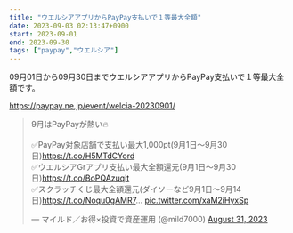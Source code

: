 ```yaml
---
title: "ウエルシアアプリからPayPay支払いで１等最大全額"
date: 2023-09-03 02:13:47+0900
start: 2023-09-01
end: 2023-09-30
tags: ["paypay","ウエルシア"]
---
```


09月01日から09月30日までウエルシアアプリからPayPay支払いで１等最大全額です。

https://paypay.ne.jp/event/welcia-20230901/

<blockquote class="twitter-tweet"><p lang="ja" dir="ltr">9月はPayPayが熱い🔥<br><br>✅PayPay対象店舗で支払い最大1,000pt(9月1日～9月30日)<a href="https://t.co/H5MTdCYord">https://t.co/H5MTdCYord</a><br>✅ウエルシアGrアプリ支払い最大全額還元(9月1日～9月30日)<a href="https://t.co/BoPQAzuqit">https://t.co/BoPQAzuqit</a><br>✅スクラッチくじ最大全額還元(ダイソーなど9月1日～9月14日)<a href="https://t.co/Noqu0gAMR7">https://t.co/Noqu0gAMR7</a>… <a href="https://t.co/xaM2iHyxSp">pic.twitter.com/xaM2iHyxSp</a></p>&mdash; マイルド／お得×投資で資産運用 (@mild7000) <a href="https://twitter.com/mild7000/status/1697392450036511005?ref_src=twsrc%5Etfw">August 31, 2023</a></blockquote> <script async src="https://platform.twitter.com/widgets.js" charset="utf-8"></script>


